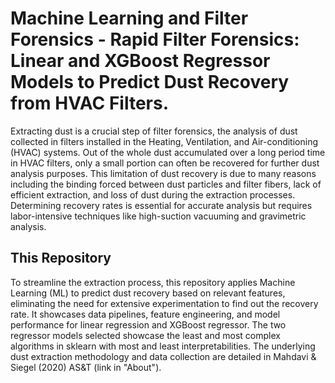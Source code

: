 # Machine Learning and Filter Forensics - Rapid Filter Forensics: Linear and XGBoost Regressor Models to Predict Dust Recovery from HVAC Filters.
Extracting dust is a crucial step of filter forensics, the analysis of dust collected in filters installed in the Heating, Ventilation, and Air-conditioning (HVAC) systems. 
Out of the whole dust accumulated over a long period time in HVAC filters, only a small portion can often be recovered for further dust analysis purposes. This limitation of dust recovery is due to many reasons including the binding forced between dust particles and filter fibers, lack of efficient extraction, and loss of dust during the extraction processes. Determining recovery rates is essential for accurate analysis but requires labor-intensive techniques like high-suction vacuuming and gravimetric analysis. 

## This Repository
To streamline the extraction process, this repository applies Machine Learning (ML) to predict dust recovery based on relevant features, eliminating the need for extensive experimentation to find out the recovery rate. It showcases data pipelines, feature engineering, and model performance for linear regression and XGBoost regressor. The two regressor models selected showcase the least and most complex algorithms in sklearn with most and least interpretabilities. The underlying dust extraction methodology and data collection are detailed in Mahdavi & Siegel (2020) AS&T (link in "About").

